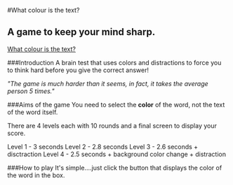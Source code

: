 #What colour is the text?

## A game to keep your mind sharp.

[What colour is the text?](https://dry-beyond-17145.herokuapp.com/)

###Introduction
A brain test that uses colors and distractions to force you to think hard before you give the correct answer!

_"The game is much harder than it seems, in fact, it takes the average person 5 times."_

###Aims of the game
  You need to select the **color** of the word, not the text of the word itself. 

  There are 4 levels each with 10 rounds and a final screen to display your score.
  
  Level 1 - 3 seconds 
  Level 2 - 2.8 seconds
  Level 3 - 2.6 seconds + disctraction
  Level 4 - 2.5 seconds + background color change + distraction

###How to play
  It's simple....just click the button that displays the color of the word in the box.


